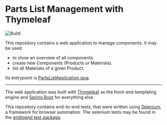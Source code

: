 # Parts List Management with Thymeleaf
![Build](https://github.com/haw-hamburg-tor/parts-list-management-thymeleaf/actions/workflows/ci.yml/badge.svg)

This repository contains a web application to manage components.
It may be used
* to show an overview of all components.
* create new Components (Products or Materials).
* list all Materials of a given Product.

Its entrypoint is [PartsListApplication.java](src/main/java/org/hawhamburg/partslist/PartsListApplication.java).

---

The web application was built with [Thymeleaf](https://www.thymeleaf.org/) as the front-end templating engine
and [Spring Boot](https://spring.io/projects/spring-boot) for everything else.

This repository contains end-to-end tests, that were written using [Selenium](https://www.selenium.dev/documentation/),
a framework for browser automation.
The selenium tests may be found in the [endtoend test package](src/test/java/org/hawhamburg/partslist/endtoend).
